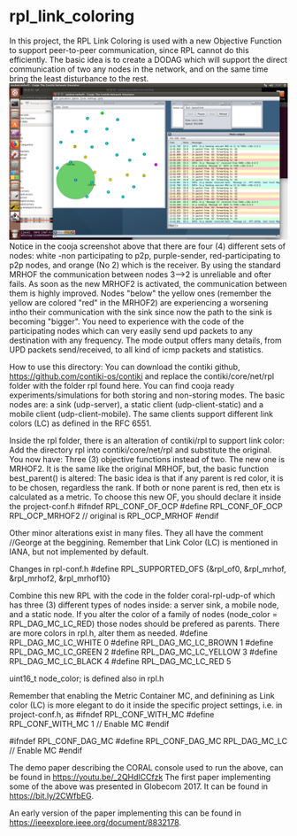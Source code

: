 # rpl_link_coloring

In this project, the RPL Link Coloring is used with a new Objective Function to support peer-to-peer communication, since RPL cannot do this efficiently.
The basic idea is to create a DODAG which will support the direct communication of two any nodes in the network, and on the same time bring the least disturbance to the rest.
![Image description](./multi-mrhof2.png)
Notice in the cooja screenshot above that there are four (4) different sets of nodes: white -non participating to p2p, purple-sender, red-participating to p2p nodes, and orange (No 2) which is the receiver. By using the standard MRHOF the communication between nodes 3-->2 is unreliable and ofter fails. As soon as the new MRHOF2 is activated, the communication between them is highly improved. Nodes "below" the yellow ones (remember the yellow are colored "red" in the MRHOF2) are experiencing a worsening intho their communication with the sink since now the path to the sink is becoming "bigger".
You need to experience with the code of the participating nodes which can very easily send upd packets to any destination with any frequency.  The mode output offers many details, from UPD packets send/received, to all kind of icmp packets and statistics.


How to use this directory:
You can download the contiki github, https://github.com/contiki-os/contiki and replace the contiki/core/net/rpl folder with the folder rpl found here. 
You can find cooja ready experiments/simulations for both storing and non-storing modes. 
The basic nodes are: a sink (udp-server), a static client (udp-client-static) and a mobile client (udp-client-mobile). The same clients support different link colors (LC) as defined in the RFC 6551.  

Inside the rpl folder, there is an alteration of contiki/rpl to support link color:
Add the directory rpl into contiki/core/net/rpl and substitute the original. You now have:
Three (3) objective functions instead of two. 
The new one is MRHOF2. It is the same like the original MRHOF, but, the basic function best_parent() is altered:
The basic idea is that if any parent is red color, it is to be chosen, regardless the rank. If both or none parent is red, 
then etx is calculated as a metric.
To choose this new OF, you should declare it inside the project-conf.h
#ifndef RPL_CONF_OF_OCP
#define RPL_CONF_OF_OCP RPL_OCP_MRHOF2 // original is RPL_OCP_MRHOF
#endif

Other minor alterations exist in many files. They all have the comment //George at the beggining.
Remember that Link Color (LC) is mentioned in IANA, but not implemented by default.

Changes in rpl-conf.h
#define RPL_SUPPORTED_OFS {&rpl_of0, &rpl_mrhof, &rpl_mrhof2, &rpl_mrhof10}

Combine this new RPL with the code in the folder coral-rpl-udp-of which has three (3) different types of nodes inside:
a server sink, a mobile node, and a static node. If you alter the color of a family of nodes (node_color = RPL_DAG_MC_LC_RED) those nodes should be prefered as parents. There are more colors in rpl.h, alter them as needed.
#define RPL_DAG_MC_LC_WHITE  0
#define RPL_DAG_MC_LC_BROWN  1
#define RPL_DAG_MC_LC_GREEN  2
#define RPL_DAG_MC_LC_YELLOW 3
#define RPL_DAG_MC_LC_BLACK  4
#define RPL_DAG_MC_LC_RED    5

uint16_t node_color;  is defined also in rpl.h

Remember that enabling the Metric Container MC, and definining as Link color (LC) is more elegant to do it inside the specific project settings, i.e. in project-conf.h, as 
#ifndef RPL_CONF_WITH_MC
#define RPL_CONF_WITH_MC 1 // Enable MC
#endif 

#ifndef RPL_CONF_DAG_MC
#define RPL_CONF_DAG_MC RPL_DAG_MC_LC // Enable MC
#endif 

The demo paper describing the CORAL console used to run the above, can be found in https://youtu.be/_2QHdlCCfzk 
The first paper implementing some of the above was presented in Globecom 2017. It can be found in https://bit.ly/2CWfbEG. 

An early version of the paper implementing this can be found in https://ieeexplore.ieee.org/document/8832178.
